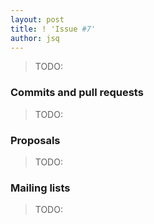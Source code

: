 ```yaml
---
layout: post
title: ! 'Issue #7'
author: jsq
---
```


> TODO:

<!--excerpt-->

### Commits and pull requests

> TODO:

### Proposals

> TODO:

### Mailing lists

> TODO:
